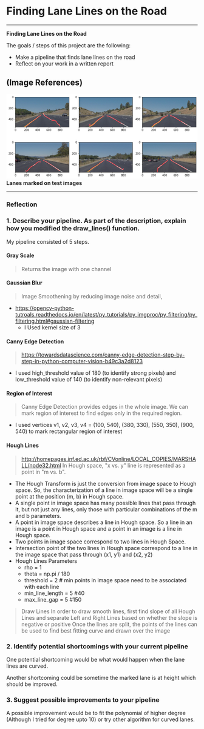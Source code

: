 # **Finding Lane Lines on the Road** 
---

**Finding Lane Lines on the Road**

The goals / steps of this project are the following:

* Make a pipeline that finds lane lines on the road
* Reflect on your work in a written report


## (Image References)

![Lanes marked on test images](https://github.com/naneja/finding-lane-lines-on-the-road/blob/master/images/sample.png)
**Lanes marked on test images**


---

### Reflection

### 1. Describe your pipeline. As part of the description, explain how you modified the draw_lines() function.

My pipeline consisted of 5 steps. 

#### Gray Scale
> Returns the image with one channel

#### Gaussian Blur
> Image Smoothening by reducing image noise and detail, 
* https://opencv-python-tutroals.readthedocs.io/en/latest/py_tutorials/py_imgproc/py_filtering/py_filtering.html#gaussian-filtering
    * I Used kernel size of 3  

#### Canny Edge Detection
> https://towardsdatascience.com/canny-edge-detection-step-by-step-in-python-computer-vision-b49c3a2d8123
* I used high_threshold value of 180 (to identify strong pixels) and low_threshold value of 140 (to identify non-relevant pixels)


#### Region of Interest
> Canny Edge Detection provides edges in the whole image. We can mark region of interest to find edges only in the required region.
* I used vertices v1, v2, v3, v4 = (100, 540), (380, 330), (550, 350), (900, 540) to mark rectangular region of interest

#### Hough Lines
> http://homepages.inf.ed.ac.uk/rbf/CVonline/LOCAL_COPIES/MARSHALL/node32.html
> In Hough space, "x vs. y" line is represented as a point in "m vs. b". 
* The Hough Transform is just the conversion from image space to Hough space. So, the characterization of a line in image space will be a single point at the position (m, b) in Hough space.
* A single point in image space has many possible lines that pass through it, but not just any lines, only those with particular combinations of the m and b parameters. 
* A point in image space describes a line in Hough space. So a line in an image is a point in Hough space and a point in an image is a line in Hough space.
* Two points in image space correspond to two lines in Hough Space. 
* Intersection point of the two lines in Hough space correspond to a line in the image space that pass through (x1, y1) and (x2, y2)
* Hough Lines Parameters 
    * rho = 1 
    * theta = np.pi / 180
    * threshold = 2 # min points in image space need to be associated with each line
    * min_line_length = 5 #40
    * max_line_gap = 5 #150 

> Draw Lines
In order to draw smooth lines, first find slope of all Hough Lines and separate Left and Right Lines based on whether the slope is negative or positive
Once the lines are split, the points of the lines can be used to find best fitting curve and drawn over the image



### 2. Identify potential shortcomings with your current pipeline

One potential shortcoming would be what would happen when the lane lines are curved. 

Another shortcoming could be sometime the marked lane is at height which should be improved.


### 3. Suggest possible improvements to your pipeline

A possible improvement would be to fit the polynomial of higher degree (Although I tried for degree upto 10) or try other algorithm for curved lanes.

